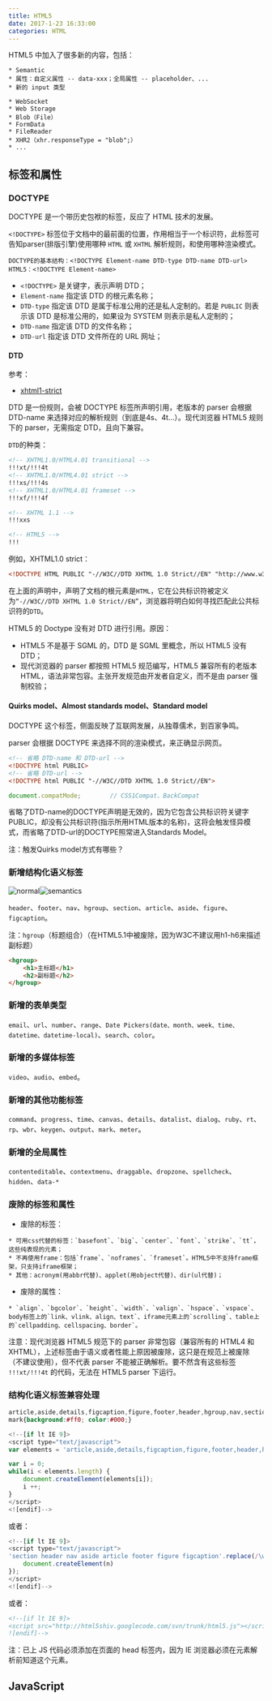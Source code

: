 ```yaml
---
title: HTML5
date: 2017-1-23 16:33:00
categories: HTML
---
```


HTML5 中加入了很多新的内容，包括：

```
* Semantic
* 属性：自定义属性 -- data-xxx；全局属性 -- placeholder、...
* 新的 input 类型
```

```
* WebSocket
* Web Storage
* Blob（File）
* FormData
* FileReader
* XHR2（xhr.responseType = "blob";）
* ...
```

<!--more-->

## 标签和属性

### DOCTYPE

DOCTYPE 是一个带历史包袱的标签，反应了 HTML 技术的发展。

`<!DOCTYPE>` 标签位于文档中的最前面的位置，作用相当于一个标识符，此标签可告知parser(排版引擎)使用哪种 `HTML` 或 `XHTML` 解析规则，和使用哪种渲染模式。

```
DOCTYPE的基本结构：<!DOCTYPE Element-name DTD-type DTD-name DTD-url>
HTML5：<!DOCTYPE Element-name>
```

* `<!DOCTYPE>` 是关键字，表示声明 DTD；
* `Element-name` 指定该 DTD 的根元素名称；
* `DTD-type` 指定该 DTD 是属于标准公用的还是私人定制的。若是 `PUBLIC` 则表示该 DTD 是标准公用的，如果设为 SYSTEM 则表示是私人定制的；
* `DTD-name` 指定该 DTD 的文件名称；
* `DTD-url` 指定该 DTD 文件所在的 URL 网址；

#### DTD

参考：

* [xhtml1-strict](http://www.w3.org/TR/XHTML1/DTD/XHTML1-strict.dtd)

 DTD 是一份规则，会被 DOCTYPE 标签所声明引用，老版本的 parser 会根据 DTD-name 来选择对应的解析规则（到底是4s、4t...）。现代浏览器 HTML5 规则下的 parser，无需指定 DTD，且向下兼容。

`DTD`的种类：

```HTML
<!-- XHTML1.0/HTML4.01 transitional -->
!!!xt/!!!4t
<!-- XHTML1.0/HTML4.01 strict -->
!!!xs/!!!4s
<!-- XHTML1.0/HTML4.01 frameset -->
!!!xf/!!!4f

<!-- XHTML 1.1 -->
!!!xxs

<!-- HTML5 -->
!!!
```

例如，XHTML1.0 strict：

```HTML
<!DOCTYPE HTML PUBLIC "-//W3C//DTD XHTML 1.0 Strict//EN" "http://www.w3.org/TR/XHTML1/DTD/XHTML1-strict.dtd">
```

在上面的声明中，声明了文档的根元素是`HTML`，它在公共标识符被定义为`“-//W3C//DTD XHTML 1.0 Strict//EN”`，浏览器将明白如何寻找匹配此公共标识符的`DTD`。

HTML5 的 Doctype 没有对 DTD 进行引用。原因：

* HTML5 不是基于 SGML 的，DTD 是 SGML 里概念，所以 HTML5 没有 DTD；
* 现代浏览器的 parser 都按照 HTML5 规范编写，HTML5 兼容所有的老版本 HTML，语法非常包容。主张开发规范由开发者自定义，而不是由 parser 强制校验；

#### Quirks model、Almost standards model、Standard model

DOCTYPE 这个标签，侧面反映了互联网发展，从独尊儒术，到百家争鸣。

parser 会根据 DOCTYPE 来选择不同的渲染模式，来正确显示网页。

```HTML
<!-- 省略 DTD-name 和 DTD-url -->
<!DOCTYPE html PUBLIC>
<!-- 省略 DTD-url -->
<!DOCTYPE html PUBLIC "-//W3C//DTD XHTML 1.0 Strict//EN">
```

```JavaScript
document.compatMode;        // CSS1Compat、BackCompat
```

省略了DTD-name的DOCTYPE声明是无效的，因为它包含公共标识符关键字PUBLIC，却没有公共标识符(指示所用HTML版本的名称)，这将会触发怪异模式，而省略了DTD-url的DOCTYPE照常进入Standards Model。

注：触发Quirks model方式有哪些？

### 新增结构化语义标签

![normal](/resources/html/normal.PNG)![semantics](/resources/html/semantics.PNG)

`header`、`footer`、`nav`、`hgroup`、`section`、`article`、`aside`、`figure`、`figcaption`。

注：`hgroup`（标题组合）（在HTML5.1中被废除，因为W3C不建议用h1-h6来描述副标题）

```HTML
<hgroup>
    <h1>主标题</h1>
    <h2>副标题</h2>
</hgroup>
```

### 新增的表单类型

`email`、`url`、`number`、`range`、`Date Pickers(date、month、week、time、datetime、datetime-local)`、`search`、`color`。

### 新增的多媒体标签

`video`、`audio`、`embed`。

### 新增的其他功能标签

`command`、`progress`、`time`、`canvas`、`details`、`datalist`、`dialog`、`ruby`、`rt`、`rp`、`wbr`、`keygen`、`output`、`mark`、`meter`。

### 新增的全局属性

`contenteditable`、`contextmenu`、`draggable`、`dropzone`、`spellcheck`、`hidden`、`data-*`

### 废除的标签和属性

* 废除的标签：

```
* 可用css代替的标签：`basefont`、`big`、`center`、`font`、`strike`、`tt`，这些纯表现的元素；   
* 不再使用frame：包括`frame`、`noframes`、`frameset`。HTML5中不支持frame框架，只支持iframe框架；   
* 其他：acronym(用abbr代替)、applet(用object代替)、dir(ul代替)；   
```

* 废除的属性：

```
* `align`、`bgcolor`、`height`、`width`、`valign`、`hspace`、`vspace`、body标签上的`link、vlink、align、text`、iframe元素上的`scrolling`、table上的`cellpadding、cellspacing、border`。
```

注意：现代浏览器 HTML5 规范下的 parser 非常包容（兼容所有的 HTML4 和 XHTML），上述标签由于语义或者性能上原因被废除，这只是在规范上被废除（不建议使用），但不代表 parser 不能被正确解析。要不然含有这些标签 `!!!xt/!!!4t` 的代码，无法在 HTML5 parser 下运行。

### 结构化语义标签兼容处理

```CSS
article,aside,details,figcaption,figure,footer,header,hgroup,nav,section{display:block;}
mark{background:#ff0; color:#000;}
```

```JavaScript
<!--[if lt IE 9]>
<script type="text/javascript">
var elements = 'article,aside,details,figcaption,figure,footer,header,hgroup,nav,section,mark'.split(',');

var i = 0;
while(i < elements.length) {
    document.createElement(elements[i]);
    i ++;
}
</script>
<![endif]-->
```

或者：

```JavaScript
<!--[if lt IE 9]>
<script type="text/javascript">
'section header nav aside article footer figure figcaption'.replace(/\w+/g, function (n) { 
    document.createElement(n) 
});
</script>
<![endif]-->
```

或者：

```HTML
<!--[if lt IE 9]>
<script src="http://html5shiv.googlecode.com/svn/trunk/html5.js"></script> 
![endif]-->
```

注：已上 JS 代码必须添加在页面的 head 标签内，因为 IE 浏览器必须在元素解析前知道这个元素。


## JavaScript
